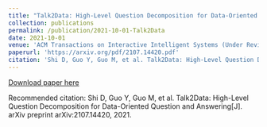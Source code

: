 ```yaml
---
title: "Talk2Data: High-Level Question Decomposition for Data-Oriented Question and Answering"
collection: publications
permalink: /publication/2021-10-01-Talk2Data
date: 2021-10-01
venue: 'ACM Transactions on Interactive Intelligent Systems (Under Review)'
paperurl: 'https://arxiv.org/pdf/2107.14420.pdf'
citation: 'Shi D, Guo Y, Guo M, et al. Talk2Data: High-Level Question Decomposition for Data-Oriented Question and Answering[J]. arXiv preprint arXiv:2107.14420, 2021.'
---
```


<a href='https://arxiv.org/pdf/2107.14420.pdf'>Download paper here</a>

Recommended citation: Shi D, Guo Y, Guo M, et al. Talk2Data: High-Level Question Decomposition for Data-Oriented Question and Answering[J]. arXiv preprint arXiv:2107.14420, 2021.